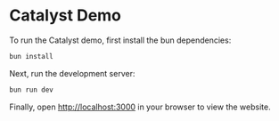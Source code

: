 # Catalyst Demo

To run the Catalyst demo, first install the bun dependencies:

```bash
bun install
```

Next, run the development server:

```bash
bun run dev
```

Finally, open [http://localhost:3000](http://localhost:3000) in your browser to view the website.
